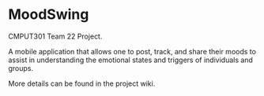 # MoodSwing
CMPUT301 Team 22 Project.

A mobile application that allows one to post, track, and share their moods to assist in understanding the emotional states and triggers of individuals and groups.

More details can be found in the project wiki.
